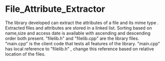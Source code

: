 # File_Attribute_Extractor
The library developed can extract the attributes of a file and its mime type . Extracted files and attributes are stored in a linked list. Sorting based on name,size and access date is available with ascending and descending order both present.
"filelib.h" and "filelib.cpp" are the library files. "main.cpp" is the client code that tests all features of the library.
"main.cpp" has local reference to "filelib.h" , change this reference based on relative location of the files.
